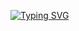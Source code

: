 [![Typing SVG](https://readme-typing-svg.herokuapp.com/?color=FCCB1C&size=35&center=true&vCenter=true&width=1000&lines=Portifólio,+2023+1°Ds+;Aluna:+Letícia+Guanaes+Moreira+;Be+Welcome!+:%29)](https://git.io/typing-svg)

